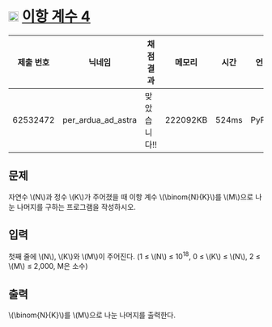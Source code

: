 # <img width="20px"  src="https://d2gd6pc034wcta.cloudfront.net/tier/16.svg" class="solvedac-tier"> [이항 계수 4](https://www.acmicpc.net/problem/11402) 

| 제출 번호 | 닉네임 | 채점 결과 | 메모리 | 시간 | 언어 | 코드 길이 |
|---|---|---|---|---|---|---|
|62532472|per_ardua_ad_astra|맞았습니다!! |222092KB|524ms|PyPy3|938B|

## 문제
<p>자연수 \(N\)과 정수 \(K\)가 주어졌을 때 이항 계수 \(\binom{N}{K}\)를 \(M\)으로 나눈 나머지를 구하는 프로그램을 작성하시오.</p>

## 입력
<p>첫째 줄에 \(N\), \(K\)와 \(M\)이 주어진다. (1 ≤ \(N\) ≤ 10<sup>18</sup>, 0 ≤ \(K\) ≤ \(N\), 2 ≤ \(M\) ≤ 2,000, M은 소수)</p>

## 출력
<p> \(\binom{N}{K}\)를 \(M\)으로 나눈 나머지를 출력한다.</p>

